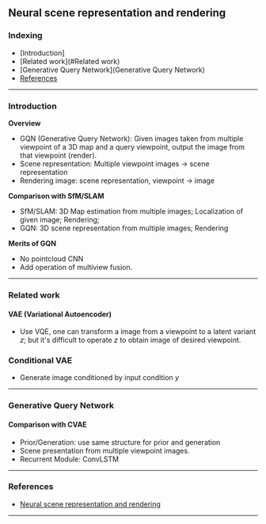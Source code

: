 ## Neural scene representation and rendering

### Indexing
- [Introduction]
- [Related work](#Related work)
- [Generative Query Network](Generative Query Network)
- [References](#References)
---
### Introduction
**Overview**
- GQN (Generative Query Network): Given images taken from multiple viewpoint of a 3D map and a query viewpoint, output the image from that
viewpoint (render).
- Scene representation: Multiple viewpoint images -> scene representation
- Rendering image: scene representation, viewpoint -> image

**Comparison with SfM/SLAM**
- SfM/SLAM: 3D Map estimation from multiple images; Localization of given image; Rendering;
- GQN: 3D scene representation from multiple images; Rendering

**Merits of GQN**
- No pointcloud CNN
- Add operation of multiview fusion.

---
### Related work
#### VAE (Variational Autoencoder)
- Use VQE, one can transform a image from a viewpoint to a latent variant $z$; but it's difficult to operate $z$ to obtain image of desired
viewpoint.

### Conditional VAE
- Generate image conditioned by input condition $y$

---
### Generative Query Network
#### Comparison with CVAE
- Prior/Generation: use same structure for prior and generation
- Scene presentation from multiple viewpoint images.
- Recurrent Module: ConvLSTM

---
### References
- [Neural scene representation and rendering](https://science.sciencemag.org/content/sci/360/6394/1204.full.pdf)
---
